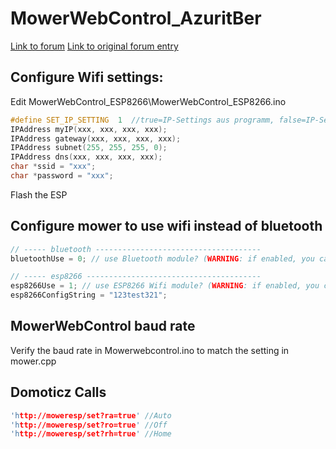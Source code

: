 # MowerWebControl_AzuritBer
 
[Link to forum](https://forum.ardumower.de/threads/ardumower-webinterface.23825)
[Link to original forum entry](https://forum.ardumower.de/threads/ardumower-webinterface.23360/)

## Configure Wifi settings:

Edit MowerWebControl_ESP8266\MowerWebControl_ESP8266.ino

```C++
#define SET_IP_SETTING  1  //true=IP-Settings aus programm, false=IP-Settings von Mower
IPAddress myIP(xxx, xxx, xxx, xxx);
IPAddress gateway(xxx, xxx, xxx, xxx);
IPAddress subnet(255, 255, 255, 0);
IPAddress dns(xxx, xxx, xxx, xxx);
char *ssid = "xxx";
char *password = "xxx";
```

Flash the ESP

## Configure mower to use wifi instead of bluetooth
```C++
// ----- bluetooth -------------------------------------
bluetoothUse = 0; // use Bluetooth module? (WARNING: if enabled, you cannot use ESP8266)

// ----- esp8266 ---------------------------------------
esp8266Use = 1; // use ESP8266 Wifi module? (WARNING: if enabled, you cannot use Bluetooth)
esp8266ConfigString = "123test321";
```

## MowerWebControl baud rate
Verify the baud rate in Mowerwebcontrol.ino to match the setting in mower.cpp

## Domoticz Calls
```C++
'http://moweresp/set?ra=true' //Auto
'http://moweresp/set?ro=true' //Off
'http://moweresp/set?rh=true' //Home
```


